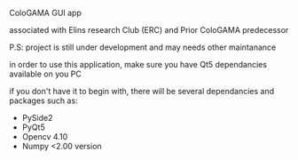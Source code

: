 ColoGAMA GUI app

associated with Elins research Club (ERC) and Prior ColoGAMA predecessor

P.S: project is still under development and may needs other maintanance

in order to use this application, make sure you have Qt5 dependancies available on you PC

if you don't have it to begin with, there will be several dependancies and packages such as:

- PySide2
- PyQt5
- Opencv 4.10
- Numpy <2.00 version